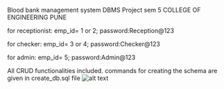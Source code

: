 Blood bank management system DBMS Project sem 5 COLLEGE OF ENGINEERING PUNE

for receptionist: emp_id= 1 or 2; password:Reception@123

for checker: emp_id= 3 or 4; password:Checker@123

for admin: emp_id= 5; password:Admin@123

All CRUD functionalities included. commands for creating the schema are given in create_db.sql file
![alt text](https://github.com/Siya2704/DBMS.git/snapshots/img_details.png?raw=true)
